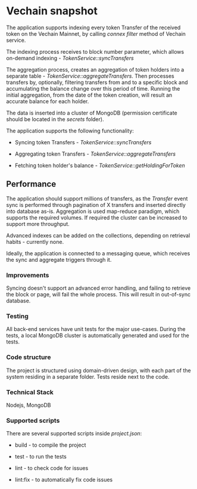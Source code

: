 # Vechain snapshot

The application supports indexing every token Transfer of the received token on the Vechain Mainnet, by calling *connex filter* method of Vechain service.

The indexing process receives to block number parameter, which allows on-demand indexing - *TokenService::syncTransfers*

The aggregation process, creates an aggregation of token holders into a separate table - *TokenService::aggregateTransfers*. Then processes transfers by, optionally, filtering transfers from and to a specific block and accumulating the balance change over this period of time. Running the initial aggregation, from the date of the token creation, will result an accurate balance for each holder.

The data is inserted into a cluster of MongoDB (permission certificate should be located in the *secrets* folder).

The application supports the following functionality:

* Syncing token Transfers - *TokenService::syncTransfers*

* Aggregating token Transfers - *TokenService::aggregateTransfers*

* Fetching token holder's balance - *TokenService::getHoldingForToken*

## Performance

The application should support millions of transfers, as the *Transfer* event sync is performed through pagination of X transfers and inserted directly into database as-is. Aggregation is used map-reduce paradigm, which supports the required volumes. If required the cluster can be increased to support more throughput.

Advanced indexes can be added on the collections, depending on retrieval habits - currently none.

Ideally, the application is connected to a messaging queue, which receives the sync and aggregate triggers through it.

### Improvements

Syncing doesn't support an advanced error handling, and failing to retrieve the block or page, will fail the whole process. This will result in out-of-sync database.

### Testing

All back-end services have unit tests for the major use-cases. During the tests, a local MongoDB cluster is automatically generated and used for the tests.

### Code structure

The project is structured using domain-driven design, with each part of the system residing in a separate folder. Tests reside next to the code.

### Technical Stack

Nodejs, MongoDB

### Supported scripts

There are several supported scripts inside *project.json*:

* build - to compile the project

* test - to run the tests

* lint - to check code for issues

* lint:fix - to automatically fix code issues
